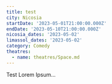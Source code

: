 ```yaml
---
title: test
city: Nicosia
startDate: '2023-05-01T21:00:00.000Z'
endDate: '2023-05-10T21:00:00.000Z'
nicosia_dates: '2023-05-02'
limassol_dates: '2023-05-02'
category: Comedy
theatres:
  - name: theatres/Space.md
---
```


Test Lorem Ipsum...
